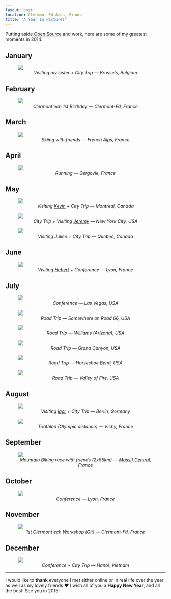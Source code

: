 ```yaml
---
layout: post
location: Clermont-Fd Area, France
title: "A Year In Pictures"
---
```


<style>
    figcaption {
        text-align: center;
        font-style: italic;
    }
</style>

Putting aside [Open Source](https://github.com/willdurand) and work, here are some
of my greatest moments in 2014.

## January

<figure>
<img src="/images/posts/2014/brussels.jpg">

<figcaption>Visiting my sister + City Trip &mdash; Brussels,
Belgium</figcaption>
</figure>

## February

<figure>
<img src="/images/posts/2014/clermontech-birthday.jpg">

<figcaption>Clermont'ech 1st Birthday &mdash; Clermont-Fd, France</figcaption>
</figure>

## March

<figure>
<img src="/images/posts/2014/alps.jpg">

<figcaption>Skiing with friends &mdash; French Alps, France</figcaption>
</figure>

## April

<figure>
<img src="/images/posts/2014/running.jpg">

<figcaption>Running &mdash; Gergovie, France</figcaption>
</figure>

## May

<figure>
<img src="/images/posts/2014/montreal.jpg">

<figcaption>Visiting <a href="https://twitter.com/KPhoen">Kevin</a> + City Trip &mdash; Montreal, Canada</figcaption>
</figure>

<figure>
<img src="/images/posts/2014/nyc.jpg">

<figcaption>City Trip + Visiting <a href="https://twitter.com/jmikola">Jeremy</a> &mdash; New York City, USA</figcaption>
</figure>

<figure>
<img src="/images/posts/2014/quebec.jpg">

<figcaption>Visiting Julien + City Trip &mdash; Quebec, Canada</figcaption>
</figure>

## June

<figure>
<img src="/images/posts/2014/phptour.jpg">

<figcaption>Visiting <a href="https://twitter.com/youb_s">Hubert</a> + Conference &mdash; Lyon, France</figcaption>
</figure>

## July

<figure>
<img src="/images/posts/2014/las-vegas.jpg">

<figcaption>Conference &mdash; Las Vegas, USA</figcaption>
</figure>

<figure>
<img src="/images/posts/2014/road66.jpg">

<figcaption>Road Trip &mdash; Somewhere on Road 66, USA</figcaption>
</figure>

<figure>
<img src="/images/posts/2014/williams.jpg">

<figcaption>Road Trip &mdash; Williams (Arizona), USA</figcaption>
</figure>

<figure>
<img src="/images/posts/2014/grand-canyon.jpg">

<figcaption>Road Trip &mdash; Grand Canyon, USA</figcaption>
</figure>

<figure>
<img src="/images/posts/2014/horseshoe-bend.jpg">

<figcaption>Road Trip &mdash; Horseshoe Bend, USA</figcaption>
</figure>

<figure>
<img src="/images/posts/2014/valley-of-fire.jpg">

<figcaption>Road Trip &mdash; Valley of Fire, USA</figcaption>
</figure>

## August

<figure>
<img src="/images/posts/2014/berlin.jpg">

<figcaption>Visiting <a href="https://twitter.com/igorwhiletrue">Igor</a> + City Trip &mdash; Berlin, Germany</figcaption>
</figure>

<figure>
<img src="/images/posts/2014/vichy-tri.jpg">

<figcaption>Triathlon (Olympic distance) &mdash; Vichy, France</figcaption>
</figure>

## September

<figure>
<img src="/images/posts/2014/bike.jpg">

<figcaption>Mountain Biking race with friends (2x85km) &mdash; <a href="http://en.wikipedia.org/wiki/Massif_Central">Massif Central</a>, France</figcaption>
</figure>

## October

<figure>
<img src="/images/posts/2014/blend.jpg">

<figcaption>Conference &mdash; Lyon, France</figcaption>
</figure>

## November

<figure>
<img src="/images/posts/2014/clermontech-workshop.jpg">

<figcaption>1st Clermont'ech Workshop (Git) &mdash; Clermont-Fd, France</figcaption>
</figure>

## December

<figure>
<img src="/images/posts/2014/hanoi.jpg">

<figcaption>Conference + City Trip &mdash; Hanoi, Vietnam</figcaption>
</figure>

---

I would like to **thank** everyone I met either online or in real life over the
year as well as my lovely friends &hearts; I wish all of you a **Happy New
Year**, and all the best! See you in 2015!
